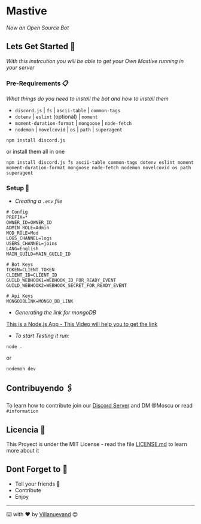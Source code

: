 # Mastive

_Now an Open Source Bot_

## Lets Get Started 🚀

_With this instrcution you will be able to get your Own Mastive running in your server_


### Pre-Requirements 📋

_What things do you need to install the bot and how to install them_

* `discord.js` | `fs` | `ascii-table` | `common-tags`
* `dotenv` | `eslint` (optional) | `moment`
* `moment-duration-format` | `mongoose` | `node-fetch`
* `nodemon` | `novelcovid` | `os` | `path` | `superagent`

```
npm install discord.js
```

or install them all in one

``` 
npm install discord.js fs ascii-table common-tags dotenv eslint moment moment-duration-format mongoose node-fetch nodemon novelcovid os path superagent
```

### Setup 🔧

- _Creating a `.env` file_

```
# Config
PREFIX=*
OWNER_ID=OWNER_ID
ADMIN_ROLE=Admin
MOD_ROLE=Mod
LOGS_CHANNEL=logs
USERS_CHANNEL=joins 
LANG=English
MAIN_GUILD=MAIN_GUILD_ID

# Bot Keys
TOKEN=CLIENT_TOKEN
CLIENT_ID=CLIENT_ID
GUILD_WEBHOOK1=WEBHOOK_ID_FOR_READY_EVENT
GUILD_WEBHOOK2=WEBHOOK_SECRET_FOR_READY_EVENT

# Api Keys
MONGODBLINK=MONGO_DB_LINK

```

- _Generating the link for mongoDB_

[This is a Node.js App - This Video will help you to get the link](https://www.youtube.com/watch?v=Ej05tq1220A)


- _To start Testing it run:_

```
node .
```
or
```
nodemon dev
```


## Contribuyendo 🖇️

To learn how to contribute join our [Discord Server](https://discord.gg/vZVhs26) and DM @Moscu or read `#information`

## Licencia 📄

This Proyect is under the MIT License - read the file [LICENSE.md](LICENSE.md) to learn more about it

## Dont Forget to 🎁

* Tell your friends 📢
* Contribute
* Enjoy



---
⌨️ with ❤️ by [Villanuevand](https://discord.gg/aFzQkVD) 😊
